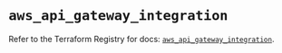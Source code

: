 # `aws_api_gateway_integration`

Refer to the Terraform Registry for docs: [`aws_api_gateway_integration`](https://registry.terraform.io/providers/hashicorp/aws/5.33.0/docs/resources/api_gateway_integration).
